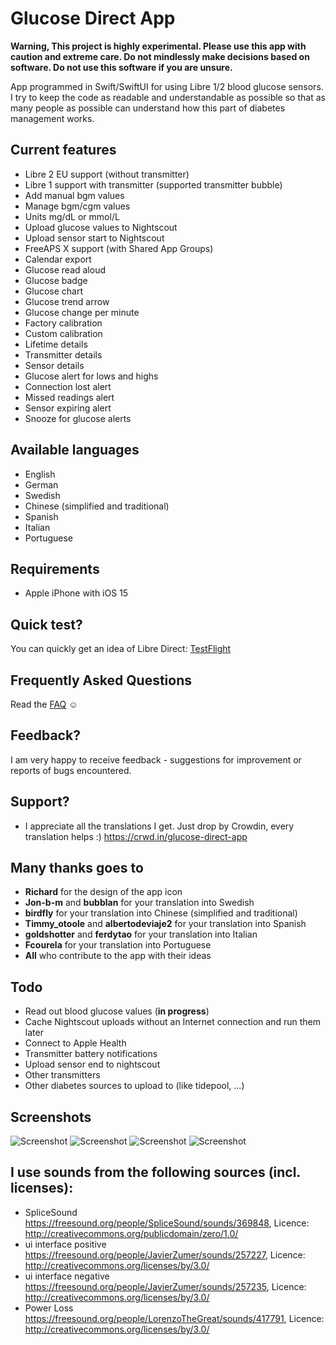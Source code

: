 # Glucose Direct App

**Warning, This project is highly experimental. Please use this app with caution and extreme care.
Do not mindlessly make decisions based on software.
Do not use this software if you are unsure.**

App programmed in Swift/SwiftUI for using Libre 1/2 blood glucose sensors. I try to keep the code as readable and understandable as possible so that as many people as possible can understand how this part of diabetes management works.

## Current features
- Libre 2 EU support (without transmitter)
- Libre 1 support with transmitter (supported transmitter bubble)
- Add manual bgm values
- Manage bgm/cgm values
- Units mg/dL or mmol/L
- Upload glucose values to Nightscout
- Upload sensor start to Nightscout
- FreeAPS X support (with Shared App Groups)
- Calendar export
- Glucose read aloud
- Glucose badge
- Glucose chart
- Glucose trend arrow
- Glucose change per minute
- Factory calibration
- Custom calibration
- Lifetime details
- Transmitter details
- Sensor details
- Glucose alert for lows and highs
- Connection lost alert
- Missed readings alert
- Sensor expiring alert
- Snooze for glucose alerts

## Available languages
- English
- German
- Swedish
- Chinese (simplified and traditional)
- Spanish
- Italian
- Portuguese

## Requirements
- Apple iPhone with iOS 15

## Quick test?
You can quickly get an idea of Libre Direct: [TestFlight](https://testflight.apple.com/join/dWDt5Wme)

## Frequently Asked Questions
Read the [FAQ](FAQ.md) ☺️

## Feedback?
I am very happy to receive feedback - suggestions for improvement or reports of bugs encountered.

## Support?
- I appreciate all the translations I get. Just drop by Crowdin, every translation helps :) https://crwd.in/glucose-direct-app

## Many thanks goes to
- **Richard** for the design of the app icon
- **Jon-b-m** and **bubblan** for your translation into Swedish
- **birdfly** for your translation into Chinese (simplified and traditional)
- **Timmy_otoole** and **albertodeviaje2** for your translation into Spanish
- **goldshotter** and **ferdytao** for your translation into Italian
- **Fcourela** for your translation into Portuguese
- **All** who contribute to the app with their ideas

## Todo
- Read out blood glucose values (**in progress**)
- Cache Nightscout uploads without an Internet connection and run them later
- Connect to Apple Health
- Transmitter battery notifications
- Upload sensor end to nightscout
- Other transmitters
- Other diabetes sources to upload to (like tidepool, ...)

## Screenshots
![Screenshot](/Screenshots/overview.png?raw=true)
![Screenshot](/Screenshots/list.png?raw=true)
![Screenshot](/Screenshots/calibrations.png?raw=true)
![Screenshot](/Screenshots/settings.png?raw=true)

## I use sounds from the following sources (incl. licenses):
- SpliceSound https://freesound.org/people/SpliceSound/sounds/369848, Licence: http://creativecommons.org/publicdomain/zero/1.0/
- ui interface positive https://freesound.org/people/JavierZumer/sounds/257227, Licence: http://creativecommons.org/licenses/by/3.0/
- ui interface negative https://freesound.org/people/JavierZumer/sounds/257235, Licence: http://creativecommons.org/licenses/by/3.0/
- Power Loss https://freesound.org/people/LorenzoTheGreat/sounds/417791, Licence: http://creativecommons.org/licenses/by/3.0/
